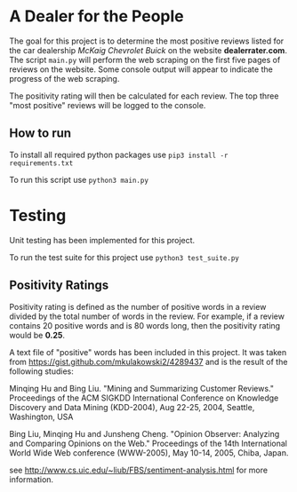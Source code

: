 # A Dealer for the People
The goal for this project is to determine the most positive reviews listed
for the car dealership *McKaig Chevrolet Buick* on the website **dealerrater.com**.
The script `main.py` will perform the web scraping on the first five pages of
reviews on the website. Some console output will appear to indicate the progress
of the web scraping.

The positivity rating will then be calculated for each review. The top three
"most positive" reviews will be logged to the console.

## How to run
To install all required python packages use `pip3 install -r requirements.txt`

To run this script use `python3 main.py`

# Testing
Unit testing has been implemented for this project.

To run the test suite for this project use `python3 test_suite.py`


## Positivity Ratings
Positivity rating is defined as the number of positive words in a review divided by the total
number of words in the review. For example, if a review contains 20 positive words
and is 80 words long, then the positivity rating would be **0.25**.

A text file of "positive" words has been included in this project. It was taken
from https://gist.github.com/mkulakowski2/4289437 and is the result of the following
studies:

Minqing Hu and Bing Liu. "Mining and Summarizing Customer Reviews." 
      Proceedings of the ACM SIGKDD International Conference on Knowledge 
      Discovery and Data Mining (KDD-2004), Aug 22-25, 2004, Seattle, 
      Washington, USA
      
Bing Liu, Minqing Hu and Junsheng Cheng. "Opinion Observer: Analyzing 
      and Comparing Opinions on the Web." Proceedings of the 14th 
      International World Wide Web conference (WWW-2005), May 10-14, 
      2005, Chiba, Japan.

see http://www.cs.uic.edu/~liub/FBS/sentiment-analysis.html for more information.
